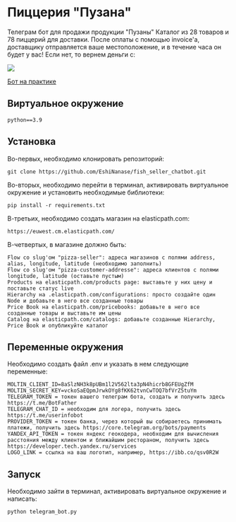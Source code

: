 # Пиццерия "Пузана"

Телеграм бот для продажи продукции "Пузаны"
Каталог из 28 товаров и 78 пиццерий для доставки. После оплаты с помощью invoice'а, доставщику отправляется ваше местоположение, и в течение часа он будет у вас! Если нет, то вернем деньги с:

![](https://github.com/EshiNanase/fish_seller_chatbot/blob/main/example.gif)

[Бот на практике](https://t.me/ultimate_pizza_seller_chatbot)

## Виртуальное окружение

```
python==3.9
```
## Установка

Во-первых, необходимо клонировать репозиторий:

```
git clone https://github.com/EshiNanase/fish_seller_chatbot.git
```
Во-вторых, необходимо перейти в терминал, активировать виртуальное окружение и установить необходимые библиотеки:

```
pip install -r requirements.txt
```
В-третьих, необходимо создать магазин на elasticpath.com:
```
https://euwest.cm.elasticpath.com/
```
В-четвертых, в магазине должно быть:
```
Flow со slug'ом "pizza-seller": адреса магазинов с полями address, alias, longitude, latitude (необходимо заполнить)
Flow со slug'ом "pizza-customer-addresse": адреса клиентов с полями longitude, latitude (оставьте пустым)
Products на elasticpath.com/products page: выставьте у них цену и поставьте статус live
Hierarchy на .elasticpath.com/configurations: просто создайте один Node и добавьте в него все созданные товары
Price Book на elasticpath.com/pricebooks: добавьте в него все созданные товары и выставьте им цены
Catalog на elasticpath.com/catalogs: добавьте созданные Hierarchy, Price Book и опубликуйте каталог
```
## Переменные окружения

Необходимо создать файл .env и указать в нем следующие переменные:

```
MOLTIN_CLIENT_ID=8aSlzNH3k8pUBm1l2V562lta3pN4hicrb8GFEUgZfM
MOLTIN_SECRET_KEY=vckoSaEQpmJrwkOYg8fKK62tvnCwTOQ7bfVrZ5tuYm
TELEGRAM_TOKEN = токен вашего телеграм бота, создать и получить здесь https://t.me/BotFather
TELEGRAM_CHAT_ID = необходим для логера, получить здесь https://t.me/userinfobot
PROVIDER_TOKEN = токен банка, через который вы собираетесь принимать платежи, получить здесь https://core.telegram.org/bots/payments
YANDEX_API_TOKEN = токен яндекс геокодера, необходим для вычисления расстояния между клиентом и ближайшим рестораном, получить здесь https://developer.tech.yandex.ru/services
LOGO_LINK = ссылка на ваш логотип, например, https://ibb.co/qsv0R2W
```
## Запуск

Необходимо зайти в терминал, активировать виртуальное окружение и написать:

```
python telegram_bot.py
```